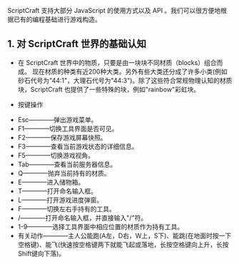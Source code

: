 ScriptCraft 支持大部分 JavaScript 的使用方式以及 API 。我们可以很方便地根据已有的编程基础进行游戏构造。

## 1. 对 ScriptCraft 世界的基础认知

* 在 ScriptCraft 世界中的物质，只要是由一块块不同材质（blocks）组合而成。
现在材质的种类有近200种大类。另外有些大类还分成了许多小类(例如砂石代号为"44:1"，大理石代号为"44:3")。除了这些符合常规物理认知的材质块，ScriptCraft 也提供了一些特殊的块，例如"rainbow"彩虹块。

* 按键操作
- Esc————弹出游戏菜单。
- F1————切换工具界面是否可见。
- F2————保存游戏屏幕快照。
- F3————查看当前游戏状态的详细信息。
- F5————切换游戏视角。
- Tab————查看当前服务器信息。
- Q————抛弃当前持有的材质。
- E————进入储物箱。
- T————打开命名输入框。
- L————打开游戏进度弹窗。
- F————切换左右手持有的工具。
- /————打开命名输入框，并直接输入"/"符。
- 1-9————选择工具界面中相应位置的材质作为持有工具。
- 有关动作————主人公能跑(A左，D右，W上，S下)、能跳(在地面时按一下空格键)、能飞(快速按空格键两下就能飞起或落地，长按空格键向上升，长按Shift键向下落)。